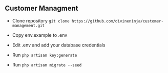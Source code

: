 ## Customer Managment

- Clone repository
`git clone https://github.com/divineninja/customer-management.git`

- Copy env.example to .env
- Edit .env and add your database credentials
- Run `php artisan key:generate`
- Run `php artisan migrate --seed`
